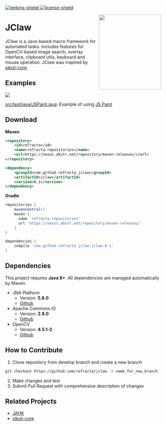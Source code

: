 [jenkins]: https://jenkins.abstr.net/job/JClaw/
[license]: https://github.com/refracta/jclaw/tree/main/LICENSE
[jenkins-shield]: https://img.shields.io/badge/Download-Jenkins-brightgreen.svg
[license-shield]: https://img.shields.io/badge/License-MIT-lightgrey.svg
[ ![jenkins-shield][] ][jenkins]
[ ![license-shield][] ][license]

<img align="right" src="https://user-images.githubusercontent.com/58779799/115257731-56840f80-a16b-11eb-9f7d-328b8aa85170.png" width="200" height="243">

# JClaw

JClaw is a Java-based macro framework for automated tasks. Includes features for OpenCV-based image search, overlay interface, clipboard utils, keyboard and mouse operation. JClaw was inspired by [sikuli-core](https://github.com/sikuli/sikuli-core).

## Examples
![](https://user-images.githubusercontent.com/58779799/115538576-0033df80-a2d7-11eb-94a7-1da9b53a0a8b.gif)

[src/test/java/JSPaint.java](https://github.com/refracta/jclaw/blob/main/src/test/java/JSPaint.java): Example of using [JS Paint](https://github.com/1j01/jspaint)


## Download
**Maven**
```xml
<repository>
    <id>refracta</id>
    <name>refracta-repositories</name>
    <url>https://nexus.abstr.net/repository/maven-releases/</url>
</repository>
```
```xml
<dependency>
    <groupId>com.github.refracta.jclaw</groupId>
    <artifactId>jclaw</artifactId>
    <version>0.1</version>
</dependency>
```
**Gradle**
```gradle
repositories {
    mavenCentral()
    maven {
      name 'refracta-repositories'
      url 'https://nexus.abstr.net/repository/maven-releases/'
    }
}
```
```gradle
dependencies {
    compile 'com.github.refracta.jclaw:jclaw:0.1'
}
```

## Dependencies
This project requires **Java 8+**.
All dependencies are managed automatically by Maven.
 * JNA Platform
   * Version: **5.8.0**
   * [Github](https://github.com/java-native-access/jna)
 * Apache Commons IO
   * Version: **2.8.0**
   * [Github](https://github.com/apache/commons-io)
 * OpenCV
   * Version: **4.5.1-2**
   * [Github](https://github.com/openpnp/opencv)

## How to Contribute
1. Clone repository from develop branch and create a new branch
```bash
git checkout https://github.com/refracta/jclaw -b name_for_new_branch
```
2. Make changes and test
3. Submit Pull Request with comprehensive description of changes

## Related Projects
 - [JAHK](https://github.com/refracta/jahk)
 - [sikuli-core](https://github.com/sikuli/sikuli-core)
